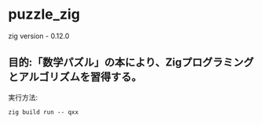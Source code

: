 # puzzle_zig

zig version - 0.12.0

目的:「数学パズル」の本により、Zigプログラミングとアルゴリズムを習得する。
-----

実行方法: 
```
zig build run -- qxx
```



